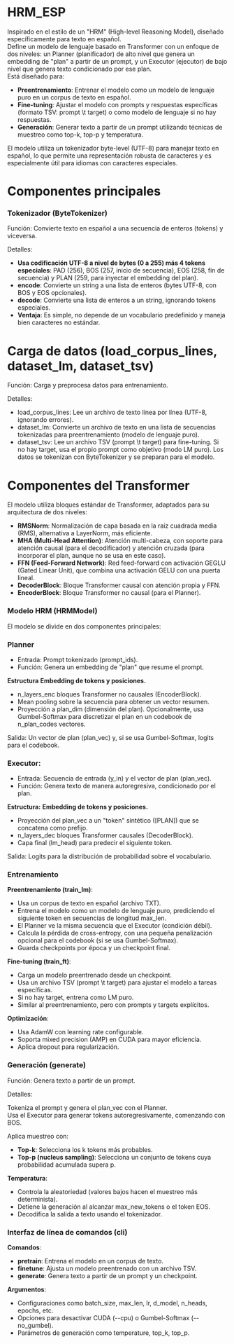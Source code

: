 # HRM_ESP
Inspirado en el estilo de un "HRM" (High-level Reasoning Model), diseñado específicamente para texto en español.<br>
Define un modelo de lenguaje basado en Transformer con un enfoque de dos niveles: un Planner (planificador) de alto nivel que genera un embedding de "plan" a partir de un prompt, y un Executor (ejecutor) de bajo nivel que genera texto condicionado por ese plan.<br>
Está diseñado para:

* <b>Preentrenamiento</b>: Entrenar el modelo como un modelo de lenguaje puro en un corpus de texto en español.
* <b>Fine-tuning</b>: Ajustar el modelo con prompts y respuestas específicas (formato TSV: prompt \t target) o como modelo de lenguaje si no hay respuestas.
* <b>Generación</b>: Generar texto a partir de un prompt utilizando técnicas de muestreo como top-k, top-p y temperatura.

El modelo utiliza un tokenizador byte-level (UTF-8) para manejar texto en español, lo que permite una representación robusta de caracteres y es especialmente útil para idiomas con caracteres especiales.

# Componentes principales
<h3>Tokenizador (ByteTokenizer)</h3>

Función: Convierte texto en español a una secuencia de enteros (tokens) y viceversa.
<p>Detalles:
  
* <b>Usa codificación UTF-8 a nivel de bytes (0 a 255) más 4 tokens especiales</b>: PAD (256), BOS (257, inicio de secuencia), EOS (258, fin de secuencia) y PLAN (259, para inyectar el embedding del plan).
* <b>encode</b>: Convierte un string a una lista de enteros (bytes UTF-8, con BOS y EOS opcionales).
* <b>decode</b>: Convierte una lista de enteros a un string, ignorando tokens especiales.
* <b>Ventaja</b>: Es simple, no depende de un vocabulario predefinido y maneja bien caracteres no estándar.</p>

<h1>Carga de datos (load_corpus_lines, dataset_lm, dataset_tsv)</h1>

Función: Carga y preprocesa datos para entrenamiento.
<p>Detalles:<br>
  
* load_corpus_lines: Lee un archivo de texto línea por línea (UTF-8, ignorando errores).
* dataset_lm: Convierte un archivo de texto en una lista de secuencias tokenizadas para preentrenamiento (modelo de lenguaje puro).
* dataset_tsv: Lee un archivo TSV (prompt \t target) para fine-tuning. Si no hay target, usa el propio prompt como objetivo (modo LM puro).
Los datos se tokenizan con ByteTokenizer y se preparan para el modelo.</p>

<h1>Componentes del Transformer</h1>
<p>
  El modelo utiliza bloques estándar de Transformer, adaptados para su arquitectura de dos niveles:

* <b>RMSNorm</b>: Normalización de capa basada en la raíz cuadrada media (RMS), alternativa a LayerNorm, más eficiente.
* <b>MHA (Multi-Head Attention)</b>: Atención multi-cabeza, con soporte para atención causal (para el decodificador) y atención cruzada (para incorporar el plan, aunque no se usa en este caso).
* <b>FFN (Feed-Forward Network)</b>: Red feed-forward con activación GEGLU (Gated Linear Unit), que combina una activación GELU con una puerta lineal.
* <b>DecoderBlock</b>: Bloque Transformer causal con atención propia y FFN.
* <b>EncoderBlock</b>: Bloque Transformer no causal (para el Planner).
</p>

<h3>Modelo HRM (HRMModel)</h3>
El modelo se divide en dos componentes principales:
<h3>Planner</h3>

* Entrada: Prompt tokenizado (prompt_ids).
* Función: Genera un embedding de "plan" que resume el prompt.

<b>Estructura</b>
<b>Embedding de tokens y posiciones.</b>
* n_layers_enc bloques Transformer no causales (EncoderBlock).
* Mean pooling sobre la secuencia para obtener un vector resumen.
* Proyección a plan_dim (dimensión del plan).
Opcionalmente, usa Gumbel-Softmax para discretizar el plan en un codebook de n_plan_codes vectores.

Salida: Un vector de plan (plan_vec) y, si se usa Gumbel-Softmax, logits para el codebook.

<h3>Executor:</h3>

* Entrada: Secuencia de entrada (y_in) y el vector de plan (plan_vec).
* Función: Genera texto de manera autoregresiva, condicionado por el plan.

<b>Estructura:</b>
<b>Embedding de tokens y posiciones.</b><br>

* Proyección del plan_vec a un "token" sintético ([PLAN]) que se concatena como prefijo.
* n_layers_dec bloques Transformer causales (DecoderBlock).
* Capa final (lm_head) para predecir el siguiente token.
 
Salida: Logits para la distribución de probabilidad sobre el vocabulario.

<h3>Entrenamiento</h3>
<p>
<b>Preentrenamiento (train_lm)</b>:
  
* Usa un corpus de texto en español (archivo TXT).
* Entrena el modelo como un modelo de lenguaje puro, prediciendo el siguiente token en secuencias de longitud max_len.
* El Planner ve la misma secuencia que el Executor (condición débil).
* Calcula la pérdida de cross-entropy, con una pequeña penalización opcional para el codebook (si se usa Gumbel-Softmax).
* Guarda checkpoints por época y un checkpoint final.

<b>Fine-tuning (train_ft)</b>:

* Carga un modelo preentrenado desde un checkpoint.
* Usa un archivo TSV (prompt \t target) para ajustar el modelo a tareas específicas.
* Si no hay target, entrena como LM puro.
* Similar al preentrenamiento, pero con prompts y targets explícitos.

<b>Optimización</b>:

* Usa AdamW con learning rate configurable.
* Soporta mixed precision (AMP) en CUDA para mayor eficiencia.
* Aplica dropout para regularización.
</p>

<h3>Generación (generate)</h3>
Función: Genera texto a partir de un prompt.
<p>Detalles:

Tokeniza el prompt y genera el plan_vec con el Planner.<br>
Usa el Executor para generar tokens autoregresivamente, comenzando con BOS.

Aplica muestreo con:

* <b>Top-k</b>: Selecciona los k tokens más probables.
* <b>Top-p (nucleus sampling)</b>: Selecciona un conjunto de tokens cuya probabilidad acumulada supera p.

<b>Temperatura</b>:
* Controla la aleatoriedad (valores bajos hacen el muestreo más determinista).
* Detiene la generación al alcanzar max_new_tokens o el token EOS.
* Decodifica la salida a texto usando el tokenizador.<br>
</p>

<h3>Interfaz de línea de comandos (cli)</h3>
<b>Comandos</b>:

* <b>pretrain</b>: Entrena el modelo en un corpus de texto.
* <b>finetune</b>: Ajusta un modelo preentrenado con un archivo TSV.
* <b>generate</b>: Genera texto a partir de un prompt y un checkpoint.
 
<b>Argumentos</b>:
* Configuraciones como batch_size, max_len, lr, d_model, n_heads, epochs, etc.
* Opciones para desactivar CUDA (--cpu) o Gumbel-Softmax (--no_gumbel).
* Parámetros de generación como temperature, top_k, top_p.
